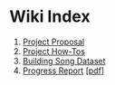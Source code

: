 # Wiki Index

1. [Project Proposal](./project-proposal.md)
2. [Project How-Tos](./project-howto.md)
3. [Building Song Dataset](./build-library-dataset.md)
4. [Progress Report](./progress-report.html) \[[pdf](./progress-report.pdf)\]